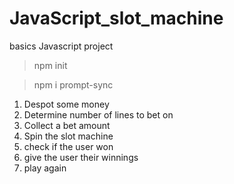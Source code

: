# JavaScript_slot_machine

basics Javascript project 

>npm init

>npm i prompt-sync


1. Despot some money
2. Determine number of lines to bet on
3. Collect a bet amount
4. Spin the slot machine
5. check if the user won
6. give the user their winnings
7. play again
